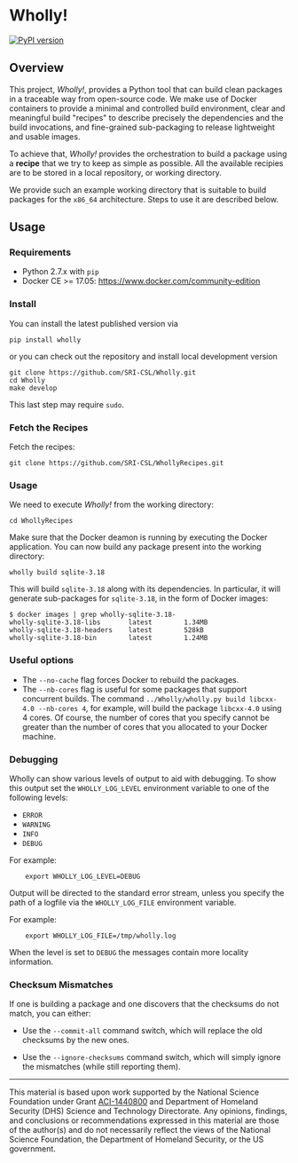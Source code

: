 # Wholly!

[![PyPI version](https://badge.fury.io/py/wholly.svg)](https://badge.fury.io/py/wholly)

## Overview

This project, *Wholly!*, provides a Python tool that can build clean packages in a traceable way from open-source code. We make use of Docker containers to provide a minimal and controlled build environment, clear and meaningful build "recipes" to describe precisely the dependencies and the build invocations, and fine-grained sub-packaging to release lightweight and usable images.

To achieve that, *Wholly!* provides the orchestration to build a package using a **recipe** that we try to keep as simple as possible. All the available recipies are to be stored in a local repository, or working directory.

We provide such an example working directory that is suitable to build packages for the `x86_64` architecture. Steps to use it are described below.

## Usage

### Requirements

- Python 2.7.x with `pip`
- Docker CE >= 17.05: https://www.docker.com/community-edition


### Install

You can install the latest published version via
```
pip install wholly
```
or you can check out the repository and install local development version
```
git clone https://github.com/SRI-CSL/Wholly.git
cd Wholly
make develop
```
This last step may require `sudo`.


### Fetch the Recipes

Fetch the recipes:

```
git clone https://github.com/SRI-CSL/WhollyRecipes.git
```

### Usage

We need to execute *Wholly!* from the working directory:
```
cd WhollyRecipes
```

Make sure that the Docker deamon is running by executing the Docker application. You can now build any package present into the working directory:

```
wholly build sqlite-3.18
```
This will build `sqlite-3.18` along with its dependencies. In particular, it will generate sub-packages for `sqlite-3.18`, in the form of Docker images:

```
$ docker images | grep wholly-sqlite-3.18-
wholly-sqlite-3.18-libs       latest        1.34MB
wholly-sqlite-3.18-headers    latest        528kB
wholly-sqlite-3.18-bin        latest        1.24MB
```

### Useful options

- The `--no-cache` flag forces Docker to rebuild the packages.
- The `--nb-cores` flag is useful for some packages that support concurrent builds. The command `../Wholly/wholly.py build libcxx-4.0 --nb-cores 4`, for example, will build the package `libcxx-4.0` using 4 cores. Of course, the number of cores that you specify cannot be greater than the number of cores that you allocated to your Docker machine.



### Debugging

Wholly can show various levels of output to aid with debugging.
To show this output set the `WHOLLY_LOG_LEVEL` environment
variable to one of the following levels:

 * `ERROR`
 * `WARNING`
 * `INFO`
 * `DEBUG`

For example:
```
    export WHOLLY_LOG_LEVEL=DEBUG
```
Output will be directed to the standard error stream, unless you specify the
path of a logfile via the `WHOLLY_LOG_FILE` environment variable.

For example:
```
    export WHOLLY_LOG_FILE=/tmp/wholly.log
```

When the level is set to `DEBUG` the messages contain more locality information.


###  Checksum Mismatches

If one is building a package and one discovers that the checksums do not match, you can either:

- Use the `--commit-all` command switch, which will replace the old checksums by the new ones.

- Use the `--ignore-checksums` command switch, which will simply ignore the mismatches (while still reporting them).

---

This material is based upon work supported by the National Science Foundation under Grant [ACI-1440800](http://www.nsf.gov/awardsearch/showAward?AWD_ID=1440800) and Department of Homeland Security (DHS) Science and Technology Directorate. Any opinions, findings, and conclusions or recommendations expressed in this material are those of the author(s) and do not necessarily reflect the views of the National Science Foundation, the Department of Homeland Security, or the US government.
